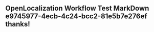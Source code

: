 <properties
ms.topic="hero-topic"
ms.test1="hero-topic"
ms.test2="test"/>

## OpenLocalization Workflow Test MarkDown e9745977-4ecb-4c24-bcc2-81e5b7e276ef thanks!
